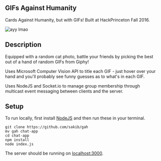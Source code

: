 ## GIFs Against Humanity
Cards Against Humanity, but with GIFs! Built at HackPrinceton Fall 2016.

![ayy lmao](http://i.imgur.com/A1bkSVA.png "Don't you dare hover over me")

## Description

Equipped with a random cat photo, battle your friends by picking the best out of a hand of random GIFs from Giphy!

Uses Microsoft Computer Vision API to title each GIF - just hover over your hand and you'll probably see funny guesses as to what's in each GIF.

Uses NodeJS and Socket.io to manage group membership through multicast event messaging between clients and the server.

## Setup

To run locally, first install [NodeJS](https://nodejs.org/en/download/) and then run these in your terminal.

```
git clone https://github.com/sakib/gah
mv gah chat-app
cd chat-app
npm install
node index.js
```

The server should be running on [localhost:3000](http://localhost:3000/).
